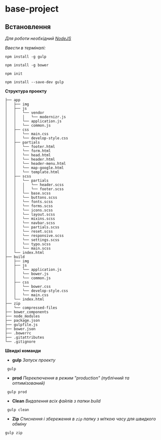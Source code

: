 # base-project

## Встановлення

*Для роботи необхідний [NodeJS](http://nodejs.org/)*

*Ввести в терміналі:*
 
```````
npm install -g gulp

npm install -g bower

npm init

npm install --save-dev gulp 

```````


**Структура проекту**

``````````
├── app
│   ├── img
│   ├── js
│   │   └── vendor
│   │   │   └── modernizr.js
│   │   └── application.js
│   │   └── common.js
│   ├── css
│   │   └── main.css
│   │   └── develop-style.css
│   ├── partials
│   │   └── footer.html
│   │   └── form.html
│   │   └── head.html
│   │   └── header.html
│   │   └── header-menu.html
│   │   └── map-google.html
│   │   └── template.html
│   ├── scss
│   │   └── partials
│   │   │   └── header.scss
│   │   │   └── footer.scss
│   │   └── base.scss
│   │   └── buttons.scss
│   │   └── fonts.scss
│   │   └── forms.scss
│   │   └── icons.scss
│   │   └── layout.scss
│   │   └── mixins.scss
│   │   └── navbar.scss
│   │   └── partials.scss
│   │   └── reset.scss
│   │   └── responsive.scss
│   │   └── settings.scss
│   │   └── typo.scss
│   │   └── main.scss
│   └── index.html
├── build
│   ├── img
│   ├── js
│   │   └── application.js
│   │   └── bower.js
│   │   └── common.js
│   ├── css
│   │   └── bower.css
│   │   └── develop-style.css
│   │   └── main.css
│   └── index.html
├── zip
│   └── compressed-files
├── bower_components
├── node_modules
├── package.json
├── gulpfile.js
├── bower.json
├── .bowerrc
├── .gitattributes
└── .gitignore
``````````

**Швидкі команди**

* **gulp** _Запуск проекту_

 ```````
  gulp
  ```````

* **prod** _Переключення в режим "production" (публічний та оптимізований)_

 ```````
  gulp prod
  ```````

* **Clean** _Видалення всіх файлів з папки build_

 ```````
  gulp clean
  ```````

* **Zip** _Стиснення і збереження в `zip` папку з міткою часу для швидкого обміну_

```````
gulp zip
```````